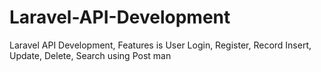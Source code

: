 # Laravel-API-Development
Laravel API Development, Features is User Login, Register, Record Insert, Update, Delete, Search using Post man
